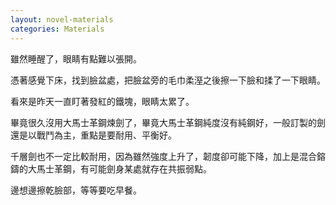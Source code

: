```yaml
---
layout: novel-materials
categories: Materials
---
```


雖然睡醒了，眼睛有點難以張開。  

憑著感覺下床，找到臉盆處，把臉盆旁的毛巾柔溼之後擦一下臉和揉了一下眼睛。  

看來是昨天一直盯著發紅的鐵塊，眼睛太累了。  

畢竟很久沒用大馬士革鋼煉劍了，畢竟大馬士革鋼純度沒有純鋼好，一般訂製的劍還是以戰鬥為主，重點是要耐用、平衡好。  

千層劍也不一定比較耐用，因為雖然強度上升了，韌度卻可能下降，加上是混合鎔鑄的大馬士革鋼，有可能劍身某處就存在共振弱點。  

邊想邊擦乾臉部，等等要吃早餐。  
